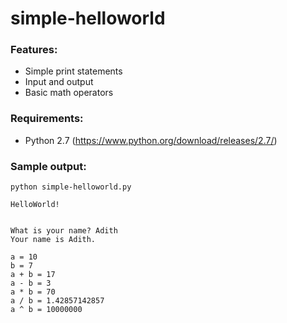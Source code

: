# simple-helloworld

### Features:
- Simple print statements
- Input and output
- Basic math operators

### Requirements:
- Python 2.7 (https://www.python.org/download/releases/2.7/)

### Sample output:
```
python simple-helloworld.py
```
```
HelloWorld!


What is your name? Adith
Your name is Adith.

a = 10
b = 7
a + b = 17
a - b = 3
a * b = 70
a / b = 1.42857142857
a ^ b = 10000000
```
